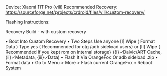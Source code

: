 Device: Xiaomi 11T Pro (vili)
Recommended Recovery: https://sourceforge.net/projects/crdroid/files/vili/custom-recovery/

Flashing Instructions:

Recovery Build - with custom recovery

• Boot Into Custom Recovery
• Two Steps Use anyone
[I] Wipe ( Format Data ) Type yes { Recommended for otg /adb sideload users}
or 
[II] Wipe { Recommended if you kept rom on internal storage}
({i}✓Dalvic/ART Cache, 
{ii}✓Metadata, {iii}✓Data)
• Flash It Via OrangeFox Or adb sideload .zip 
• Format data
• Go to Menu > More > Flash current OrangeFox
• Reboot System
